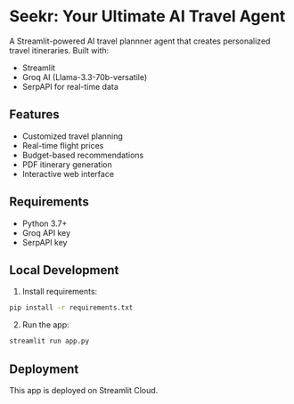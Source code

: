 # Seekr: Your Ultimate AI Travel Agent

A Streamlit-powered AI travel plannner agent that creates personalized travel itineraries. Built with:
- Streamlit
- Groq AI (Llama-3.3-70b-versatile)
- SerpAPI for real-time data

## Features
- Customized travel planning
- Real-time flight prices
- Budget-based recommendations
- PDF itinerary generation
- Interactive web interface

## Requirements
- Python 3.7+
- Groq API key
- SerpAPI key

## Local Development
1. Install requirements:
```bash
pip install -r requirements.txt
```

2. Run the app:
```bash
streamlit run app.py
```

## Deployment
This app is deployed on Streamlit Cloud.
